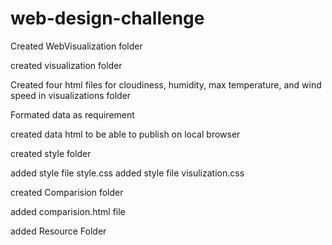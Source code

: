 # web-design-challenge
Created WebVisualization folder

created visualization folder

Created four html files for cloudiness, humidity, max temperature, and wind speed in visualizations folder

Formated data as requirement

created data html to be able to publish on local browser

created style folder

added style file style.css
added style file visulization.css

created Comparision folder

added comparision.html file

added Resource Folder 